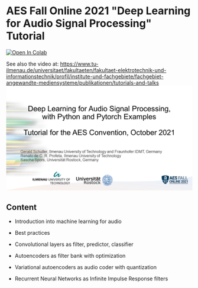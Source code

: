 # AES Fall Online 2021 "Deep Learning for Audio Signal Processing" Tutorial

<a href="https://colab.research.google.com/github/TUIlmenauAMS/AES_Tutorial_2021/blob/main/AEStutorialDeepLearingfor_Audio.ipynb" rel="nofollow" target="_blank"><img src="https://camo.githubusercontent.com/84f0493939e0c4de4e6dbe113251b4bfb5353e57134ffd9fcab6b8714514d4d1/68747470733a2f2f636f6c61622e72657365617263682e676f6f676c652e636f6d2f6173736574732f636f6c61622d62616467652e737667" alt="Open In Colab" data-canonical-src="https://colab.research.google.com/assets/colab-badge.svg" style="max-width: 100%;"></a>

See also the video at: 
https://www.tu-ilmenau.de/universitaet/fakultaeten/fakultaet-elektrotechnik-und-informationstechnik/profil/institute-und-fachgebiete/fachgebiet-angewandte-mediensysteme/publikationen/tutorials-and-talks
<img src="aesTotorialIntroSlide.png" alt="AES Fall Online 2021" target="_blank">

## Content

- Introduction into machine learning for audio

- Best practices

- Convolutional layers as filter, predictor, classifier

- Autoencoders as filter bank with optimization

- Variational autoencoders as audio coder with quantization

- Recurrent Neural Networks as Infinite Impulse Response filters
